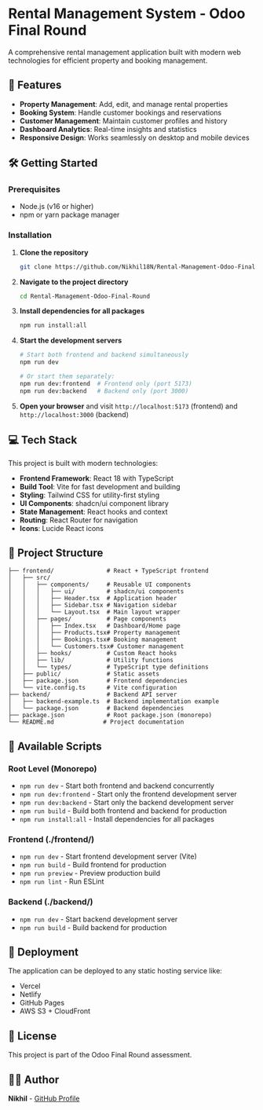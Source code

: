 # Rental Management System - Odoo Final Round

A comprehensive rental management application built with modern web technologies for efficient property and booking management.

## 🚀 Features

- **Property Management**: Add, edit, and manage rental properties
- **Booking System**: Handle customer bookings and reservations
- **Customer Management**: Maintain customer profiles and history
- **Dashboard Analytics**: Real-time insights and statistics
- **Responsive Design**: Works seamlessly on desktop and mobile devices

## 🛠️ Getting Started

### Prerequisites

- Node.js (v16 or higher)
- npm or yarn package manager

### Installation

1. **Clone the repository**
   ```bash
   git clone https://github.com/Nikhil18N/Rental-Management-Odoo-Final-Round.git
   ```

2. **Navigate to the project directory**
   ```bash
   cd Rental-Management-Odoo-Final-Round
   ```

3. **Install dependencies for all packages**
   ```bash
   npm run install:all
   ```

4. **Start the development servers**
   ```bash
   # Start both frontend and backend simultaneously
   npm run dev
   
   # Or start them separately:
   npm run dev:frontend  # Frontend only (port 5173)
   npm run dev:backend   # Backend only (port 3000)
   ```

5. **Open your browser** and visit `http://localhost:5173` (frontend) and `http://localhost:3000` (backend)

## 💻 Tech Stack

This project is built with modern technologies:

- **Frontend Framework**: React 18 with TypeScript
- **Build Tool**: Vite for fast development and building
- **Styling**: Tailwind CSS for utility-first styling
- **UI Components**: shadcn/ui component library
- **State Management**: React hooks and context
- **Routing**: React Router for navigation
- **Icons**: Lucide React icons

## 📁 Project Structure

```
├── frontend/               # React + TypeScript frontend
│   ├── src/
│   │   ├── components/     # Reusable UI components
│   │   │   ├── ui/         # shadcn/ui components
│   │   │   ├── Header.tsx  # Application header
│   │   │   ├── Sidebar.tsx # Navigation sidebar
│   │   │   └── Layout.tsx  # Main layout wrapper
│   │   ├── pages/          # Page components
│   │   │   ├── Index.tsx   # Dashboard/Home page
│   │   │   ├── Products.tsx# Property management
│   │   │   ├── Bookings.tsx# Booking management
│   │   │   └── Customers.tsx# Customer management
│   │   ├── hooks/          # Custom React hooks
│   │   ├── lib/            # Utility functions
│   │   └── types/          # TypeScript type definitions
│   ├── public/             # Static assets
│   ├── package.json        # Frontend dependencies
│   └── vite.config.ts      # Vite configuration
├── backend/                # Backend API server
│   ├── backend-example.ts  # Backend implementation example
│   └── package.json        # Backend dependencies
├── package.json            # Root package.json (monorepo)
└── README.md              # Project documentation
```

## 🎯 Available Scripts

### Root Level (Monorepo)
- `npm run dev` - Start both frontend and backend concurrently
- `npm run dev:frontend` - Start only the frontend development server
- `npm run dev:backend` - Start only the backend development server
- `npm run build` - Build both frontend and backend for production
- `npm run install:all` - Install dependencies for all packages

### Frontend (./frontend/)
- `npm run dev` - Start frontend development server (Vite)
- `npm run build` - Build frontend for production
- `npm run preview` - Preview production build
- `npm run lint` - Run ESLint

### Backend (./backend/)
- `npm run dev` - Start backend development server
- `npm run build` - Build backend for production

## 🚀 Deployment

The application can be deployed to any static hosting service like:
- Vercel
- Netlify
- GitHub Pages
- AWS S3 + CloudFront

## 📝 License

This project is part of the Odoo Final Round assessment.

## 👨‍💻 Author

**Nikhil** - [GitHub Profile](https://github.com/Nikhil18N)